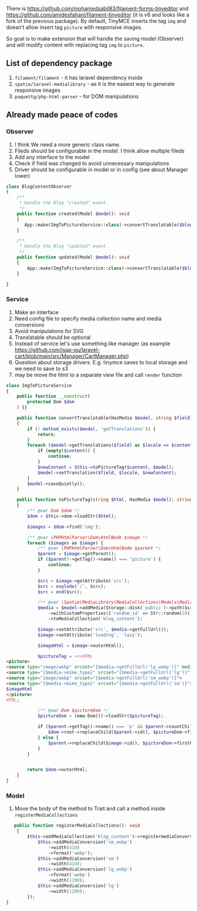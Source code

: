 There is https://github.com/mohamedsabil83/filament-forms-tinyeditor and https://github.com/amidesfahani/filament-tinyeditor (it is v6 and looks like a fork of the previous package). By default, TinyMCE inserts the tag `img` and doesn't allow insert  tag `picture` with responsive images.

So goal is to make extension that will handle the saving model (Observer) and will modify content with replacing tag `img` to `picture`.

## List of dependency package
1. `filament/filament` - it has laravel dependency inside
2. `spatie/laravel-medialibrary` - as it is the easiest way to generate responsive images
3. `paquettg/php-html-parser` - for DOM manipulations

## Already made peace of codes

### Observer

1. I think We need a more generic class name. 
2. Fileds should be configurable in the model. I think allow multiple fileds
3. Add any interface to the model
4. Check if field was changed to avoid unnecessary manipulations 
5. Driver should be configurable in model or in config (see about Manager lower)

```php
class BlogContentObserver
{
    /**
     * Handle the Blog "created" event.
     */
    public function created(Model $model): void
    {
       App::make(ImgToPictureService::class)->convertTranslatable($blog, 'content');
    }

    /**
     * Handle the Blog "updated" event.
     */
    public function updated(Model $model): void
    {
        App::make(ImgToPictureService::class)->convertTranslatable($blog, 'content');
    }

}
```

### Service

1. Make an interface
2. Need config file to specify media collection name and media conversions
4. Avoid manipulations for SVG
5. Translatable should be optional
6. Instead of service let's use something like manager (as example https://github.com/isap-ou/laravel-cart/blob/main/src/Manager/CartManager.php)
7. Question about storage drivers. E.g. tinymce saves to local storage and we need to save to s3
8. may be move the html to a separate view file and call `render` function

```php
class ImgToPictureService
{
    public function __construct(
        protected Dom $dom
    ) {}

    public function convertTranslatable(HasMedia $model, string $field): void
    {
        if (! method_exists($model, 'getTranslations')) {
            return;
        }
        foreach ($model->getTranslations($field) as $locale => $content) {
            if (empty($content)) {
                continue;
            }
            $newContent = $this->toPictureTag($content, $model);
            $model->setTranslation($field, $locale, $newContent);
        }
        $model->saveQuietly();
    }

    public function toPictureTag(string $html, HasMedia $model): string
    {
        /** @var Dom $dom */
        $dom = $this->dom->loadStr($html);

        $images = $dom->find('img');

        /** @var \PHPHtmlParser\Dom\HtmlNode $image */
        foreach ($images as $image) {
            /** @var \PHPHtmlParser\Dom\HtmlNode $parent */
            $parent = $image->getParent();
            if ($parent?->getTag()->name() === 'picture') {
                continue;
            }

            $src = $image->getAttribute('src');
            $src = explode('/', $src);
            $src = end($src);

            /** @var \Spatie\MediaLibrary\MediaCollections\Models\Media $media */
            $media = $model->addMedia(Storage::disk('public')->path($src))
                ->withCustomProperties(['random_id' => Str::random(10)])
                ->toMediaCollection('blog_content');

            $image->setAttribute('src', $media->getFullUrl());
            $image->setAttribute('loading', 'lazy');

            $imageHtml = $image->outerHtml();

            $pictureTag = <<<HTML
<picture>
<source type="image/webp" srcset="{$media->getFullUrl('lg_webp')}" media="(min-width: 576px)">
<source type="{$media->mime_type}" srcset="{$media->getFullUrl('lg')}" media="(min-width: 576px)">
<source type="image/webp" srcset="{$media->getFullUrl('sm_webp')}">
<source type="{$media->mime_type}" srcset="{$media->getFullUrl('sm')}">
$imageHtml
</picture>
HTML;

            /** @var Dom $pictureDom */
            $pictureDom = (new Dom())->loadStr($pictureTag);

            if ($parent->getTag()->name() === 'p' && $parent->countChildren() === 1) {
                $dom->root->replaceChild($parent->id(), $pictureDom->firstChild());
            } else {
                $parent->replaceChild($image->id(), $pictureDom->firstChild());
            }
        }


        return $dom->outerHtml;
    }
}
```

### Model
1. Move the body of the method to Trait  and call a method inside `registerMediaCollections`

```php
   public function registerMediaCollections(): void
    {
        $this->addMediaCollection('blog_content')->registermediaConversions(function (Media $media) {
            $this->addMediaConversion('sm_webp')
                ->width(410)
                ->format('webp');
            $this->addMediaConversion('sm')
                ->width(410);
            $this->addMediaConversion('lg_webp')
                ->format('webp')
                ->width(1200);
            $this->addMediaConversion('lg')
                ->width(1200);
        });
}
```
